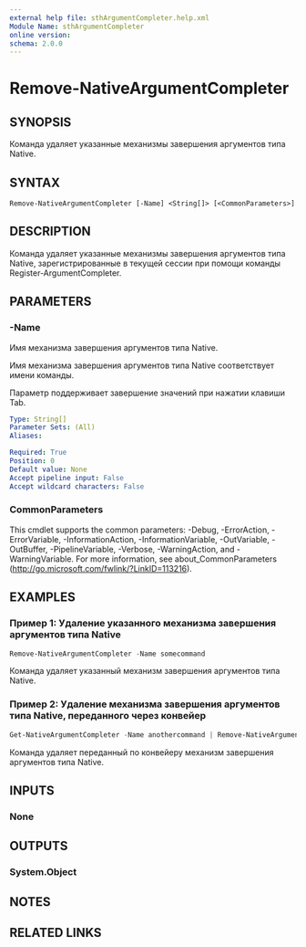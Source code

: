 ```yaml
---
external help file: sthArgumentCompleter.help.xml
Module Name: sthArgumentCompleter
online version:
schema: 2.0.0
---
```


# Remove-NativeArgumentCompleter

## SYNOPSIS

Команда удаляет указанные механизмы завершения аргументов типа Native.

## SYNTAX

```
Remove-NativeArgumentCompleter [-Name] <String[]> [<CommonParameters>]
```

## DESCRIPTION

Команда удаляет указанные механизмы завершения аргументов типа Native, зарегистрированные в текущей сессии при помощи команды Register-ArgumentCompleter.

## PARAMETERS

### -Name

Имя механизма завершения аргументов типа Native.

Имя механизма завершения аргументов типа Native соответствует имени команды.

Параметр поддерживает завершение значений при нажатии клавиши Tab.

```yaml
Type: String[]
Parameter Sets: (All)
Aliases:

Required: True
Position: 0
Default value: None
Accept pipeline input: False
Accept wildcard characters: False
```

### CommonParameters

This cmdlet supports the common parameters: -Debug, -ErrorAction, -ErrorVariable, -InformationAction, -InformationVariable, -OutVariable, -OutBuffer, -PipelineVariable, -Verbose, -WarningAction, and -WarningVariable.
For more information, see about_CommonParameters (http://go.microsoft.com/fwlink/?LinkID=113216).

## EXAMPLES

### Пример 1: Удаление указанного механизма завершения аргументов типа Native

```powershell
Remove-NativeArgumentCompleter -Name somecommand
```

Команда удаляет указанный механизм завершения аргументов типа Native.

### Пример 2: Удаление механизма завершения аргументов типа Native, переданного через конвейер

```powershell
Get-NativeArgumentCompleter -Name anothercommand | Remove-NativeArgumentCompleter
```

Команда удаляет переданный по конвейеру механизм завершения аргументов типа Native.

## INPUTS

### None

## OUTPUTS

### System.Object

## NOTES

## RELATED LINKS
